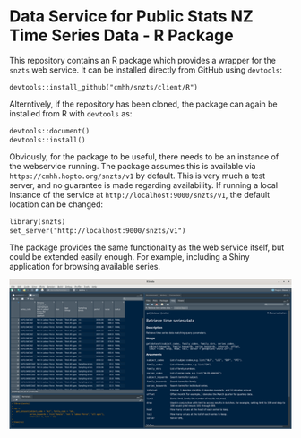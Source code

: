 # Data Service for Public Stats NZ Time Series Data - R Package

This repository contains an R package which provides a wrapper for the `snzts` web service.  It can be installed directly from GitHub using `devtools`:

```{r}
devtools::install_github("cmhh/snzts/client/R")
```

Alterntively, if the repository has been cloned, the package can again be installed from R with `devtools` as:

```{r}
devtools::document()
devtools::install()
```

Obviously, for the package to be useful, there needs to be an instance of the webservice running.  The package assumes this is available via `https://cmhh.hopto.org/snzts/v1` by default.  This is very much a test server, and no guarantee is made regarding availability.  If running a local instance of the service at `http://localhost:9000/snzts/v1`, the default location can be changed:

```{r}
library(snzts)
set_server("http://localhost:9000/snzts/v1")
```

The package provides the same functionality as the web service itself, but could be extended easily enough.  For example, including a Shiny application for browsing available series.

![rstudio](img/rclient.png)
